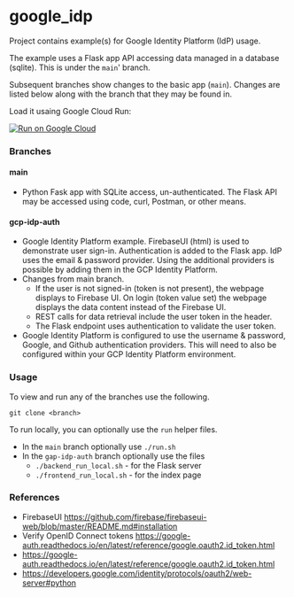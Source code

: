 # google_idp
Project contains example(s) for Google Identity Platform (IdP) usage.

The example uses a Flask app API accessing data managed in a database (sqlite). This is under the `main`' branch.

Subsequent branches show changes to the basic app (`main`). Changes are listed below along with the branch that they may be found in. 

Load it usaing Google Cloud Run:

[![Run on Google Cloud](https://deploy.cloud.run/button.svg)](https://deploy.cloud.run)

### Branches

#### main

- Python Fask app with SQLite access, un-authenticated. The Flask API may be accessed using code, curl, Postman, or other means.

#### gcp-idp-auth

- Google Identity Platform example. FirebaseUI (html) is used to demonstrate user sign-in. Authentication is added to the Flask app. IdP uses the email & password provider. Using the additional providers is possible by adding them in the GCP Identity Platform.
- Changes from main branch.
  - If the user is not signed-in (token is not present), the webpage displays to Firebase UI. On login (token value set) the webpage displays the data content instead of the Firebase UI.
  - REST calls for data retrieval include the user token in the header.
  - The Flask endpoint uses authentication to validate the user token.
- Google Identity Platform is configured to use the username & password, Google, and Github authentication providers. This will need to also be configured within your GCP Identity Platform environment.

### Usage

To view and run any of the branches use the following.

`git clone <branch>`

To run locally, you can optionally use the `run` helper files.

- In the `main` branch optionally use `./run.sh` 
- In the `gap-idp-auth` branch optionally use the files
  - `./backend_run_local.sh` - for the Flask server
  - `./frontend_run_local.sh` - for the index page



### References

- FirebaseUI https://github.com/firebase/firebaseui-web/blob/master/README.md#installation
- Verify OpenID Connect tokens https://google-auth.readthedocs.io/en/latest/reference/google.oauth2.id_token.html
- https://google-auth.readthedocs.io/en/latest/reference/google.oauth2.id_token.html
- https://developers.google.com/identity/protocols/oauth2/web-server#python
